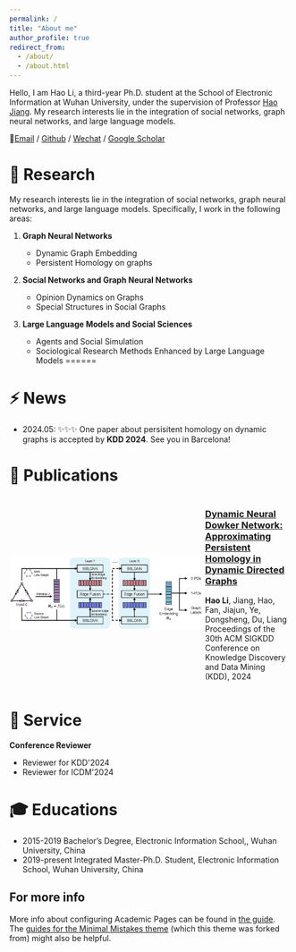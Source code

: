 ```yaml
---
permalink: /
title: "About me"
author_profile: true
redirect_from: 
  - /about/
  - /about.html
---
```

Hello, I am Hao Li, a third-year Ph.D. student at the School of Electronic Information at Wuhan University, under the supervision of Professor [Hao Jiang](http://eis.whu.edu.cn/index/szdwDetail?rsh=00007828&newskind_id=20160320222026165YIdDsQIbgNtoE). My research interests lie in the integration of social networks, graph neural networks, and large language models.

🌟[Email](whulh@whu.edu.cn) / [Github](https://github.com/Lihaogx) / [Wechat](../images/wechat.jpg) / [Google Scholar](https://scholar.google.com/citations?hl=zh-CN&user=xv78JsEAAAAJ)


🔎 Research
======
My research interests lie in the integration of social networks, graph neural networks, and large language models. Specifically, I work in the following areas:

1. **Graph Neural Networks**
   - Dynamic Graph Embedding
   - Persistent Homology on graphs

2. **Social Networks and Graph Neural Networks**
   - Opinion Dynamics on Graphs
   - Special Structures in Social Graphs

3. **Large Language Models and Social Sciences**
   - Agents and Social Simulation
   - Sociological Research Methods Enhanced by Large Language Models
======



⚡ News
======
- 2024.05: ✨✨✨ One paper about persisitent homology on dynamic graphs is accepted by **KDD 2024**. See you in Barcelona!

📰 Publications
======

<div style="display: flex; align-items: center;">
  <img src="../images/DNDN.jpg" alt="Dynamic Neural Dowker Networks" style="width: 350px;">
  <div>
    <h3><a href="https://dl.acm.org/doi/abs/10.1145/3637528.3671980" target="_blank">Dynamic Neural Dowker Network: Approximating Persistent Homology in Dynamic Directed Graphs</a></h3>
    <p><strong>Hao Li</strong>, Jiang, Hao, Fan, Jiajun, Ye, Dongsheng, Du, Liang<br>
    Proceedings of the 30th ACM SIGKDD Conference on Knowledge Discovery and Data Mining (KDD), 2024</p>
  </div>
</div>



📝 Service
======
**Conference Reviewer**
- Reviewer for KDD'2024
- Reviewer for ICDM'2024


🎓 Educations
======
- 2015-2019 Bachelor’s Degree, Electronic Information School,, Wuhan University, China
- 2019-present Integrated Master-Ph.D. Student,  Electronic Information School, Wuhan University, China


For more info
------
More info about configuring Academic Pages can be found in [the guide](https://academicpages.github.io/markdown/). The [guides for the Minimal Mistakes theme](https://mmistakes.github.io/minimal-mistakes/docs/configuration/) (which this theme was forked from) might also be helpful.

